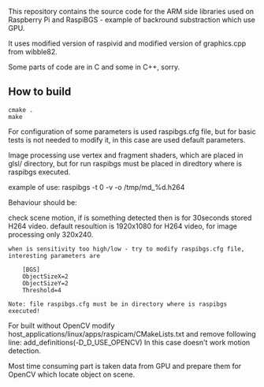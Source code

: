 This repository contains the source code for the ARM side libraries used on Raspberry Pi
and RaspiBGS - example of backround substraction which use GPU.

It uses modified version of raspivid and modified version of graphics.cpp from wibble82.

Some parts of code are in C and some in C++, sorry.

How to build
--------------------------

	cmake .
	make
	

For configuration of some parameters is used raspibgs.cfg file, but for basic tests is not needed to modify it, in this case are
used default parameters.

Image processing use vertex and fragment shaders, which are placed in glsl/ directory, but for run raspibgs must be placed
in diredtory where is raspibgs executed.

example of use:
	raspibgs -t 0 -v -o /tmp/md_%d.h264

Behaviour should be:

check scene motion, if is something detected then is for 30seconds stored H264 video.
default resoultion is 1920x1080 for H264 video, for image processing only 320x240.
	
	when is sensitivity too high/low - try to modify raspibgs.cfg file, interesting parameters are
	
		[BGS]
		ObjectSizeX=2
		ObjectSizeY=2
		Threshold=4
		
	Note: file raspibgs.cfg must be in directory where is raspibgs executed!

For built without OpenCV modify host_applications/linux/apps/raspicam/CMakeLists.txt and remove following line: add_definitions(-D_D_USE_OPENCV)
In this case doesn't work motion detection.

Most time consuming part is taken data from GPU and prepare them for OpenCV which locate object on scene.


